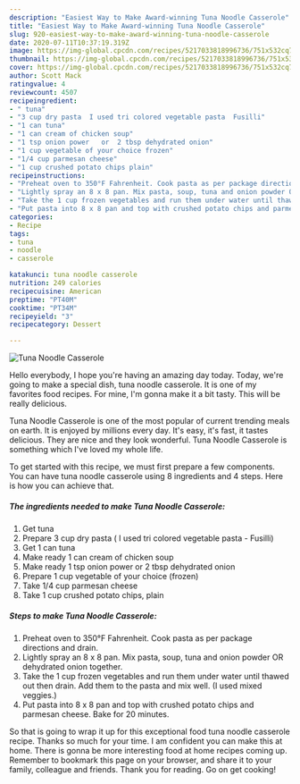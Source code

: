 ```yaml
---
description: "Easiest Way to Make Award-winning Tuna Noodle Casserole"
title: "Easiest Way to Make Award-winning Tuna Noodle Casserole"
slug: 920-easiest-way-to-make-award-winning-tuna-noodle-casserole
date: 2020-07-11T10:37:19.319Z
image: https://img-global.cpcdn.com/recipes/5217033818996736/751x532cq70/tuna-noodle-casserole-recipe-main-photo.jpg
thumbnail: https://img-global.cpcdn.com/recipes/5217033818996736/751x532cq70/tuna-noodle-casserole-recipe-main-photo.jpg
cover: https://img-global.cpcdn.com/recipes/5217033818996736/751x532cq70/tuna-noodle-casserole-recipe-main-photo.jpg
author: Scott Mack
ratingvalue: 4
reviewcount: 4507
recipeingredient:
- " tuna"
- "3 cup dry pasta  I used tri colored vegetable pasta  Fusilli"
- "1 can tuna"
- "1 can cream of chicken soup"
- "1 tsp onion power   or  2 tbsp dehydrated onion"
- "1 cup vegetable of your choice frozen"
- "1/4 cup parmesan cheese"
- "1 cup crushed potato chips plain"
recipeinstructions:
- "Preheat oven to 350°F Fahrenheit. Cook pasta as per package directions and drain."
- "Lightly spray an 8 x 8 pan. Mix pasta, soup, tuna and onion powder OR dehydrated onion together."
- "Take the 1 cup frozen vegetables and run them under water until thawed out then drain. Add them to the pasta and mix well. (I used mixed veggies.)"
- "Put pasta into 8 x 8 pan and top with crushed potato chips and parmesan cheese.  Bake for 20 minutes."
categories:
- Recipe
tags:
- tuna
- noodle
- casserole

katakunci: tuna noodle casserole 
nutrition: 249 calories
recipecuisine: American
preptime: "PT40M"
cooktime: "PT34M"
recipeyield: "3"
recipecategory: Dessert

---
```



![Tuna Noodle Casserole](https://img-global.cpcdn.com/recipes/5217033818996736/751x532cq70/tuna-noodle-casserole-recipe-main-photo.jpg)

Hello everybody, I hope you're having an amazing day today. Today, we're going to make a special dish, tuna noodle casserole. It is one of my favorites food recipes. For mine, I'm gonna make it a bit tasty. This will be really delicious.



Tuna Noodle Casserole is one of the most popular of current trending meals on earth. It is enjoyed by millions every day. It's easy, it's fast, it tastes delicious. They are nice and they look wonderful. Tuna Noodle Casserole is something which I've loved my whole life.


To get started with this recipe, we must first prepare a few components. You can have tuna noodle casserole using 8 ingredients and 4 steps. Here is how you can achieve that.

<!--inarticleads1-->

##### The ingredients needed to make Tuna Noodle Casserole:

1. Get  tuna
1. Prepare 3 cup dry pasta ( I used tri colored vegetable pasta - Fusilli)
1. Get 1 can tuna
1. Make ready 1 can cream of chicken soup
1. Make ready 1 tsp onion power   or  2 tbsp dehydrated onion
1. Prepare 1 cup vegetable of your choice (frozen)
1. Take 1/4 cup parmesan cheese
1. Take 1 cup crushed potato chips, plain




<!--inarticleads2-->

##### Steps to make Tuna Noodle Casserole:

1. Preheat oven to 350°F Fahrenheit. Cook pasta as per package directions and drain.
1. Lightly spray an 8 x 8 pan. Mix pasta, soup, tuna and onion powder OR dehydrated onion together.
1. Take the 1 cup frozen vegetables and run them under water until thawed out then drain. Add them to the pasta and mix well. (I used mixed veggies.)
1. Put pasta into 8 x 8 pan and top with crushed potato chips and parmesan cheese.  Bake for 20 minutes.




So that is going to wrap it up for this exceptional food tuna noodle casserole recipe. Thanks so much for your time. I am confident you can make this at home. There is gonna be more interesting food at home recipes coming up. Remember to bookmark this page on your browser, and share it to your family, colleague and friends. Thank you for reading. Go on get cooking!
